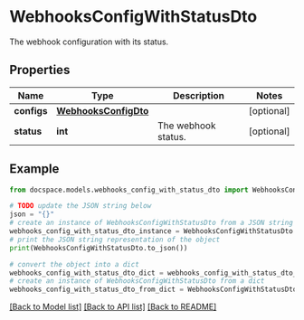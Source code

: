 # WebhooksConfigWithStatusDto

The webhook configuration with its status.

## Properties

Name | Type | Description | Notes
------------ | ------------- | ------------- | -------------
**configs** | [**WebhooksConfigDto**](WebhooksConfigDto.md) |  | [optional] 
**status** | **int** | The webhook status. | [optional] 

## Example

```python
from docspace.models.webhooks_config_with_status_dto import WebhooksConfigWithStatusDto

# TODO update the JSON string below
json = "{}"
# create an instance of WebhooksConfigWithStatusDto from a JSON string
webhooks_config_with_status_dto_instance = WebhooksConfigWithStatusDto.from_json(json)
# print the JSON string representation of the object
print(WebhooksConfigWithStatusDto.to_json())

# convert the object into a dict
webhooks_config_with_status_dto_dict = webhooks_config_with_status_dto_instance.to_dict()
# create an instance of WebhooksConfigWithStatusDto from a dict
webhooks_config_with_status_dto_from_dict = WebhooksConfigWithStatusDto.from_dict(webhooks_config_with_status_dto_dict)
```
[[Back to Model list]](../README.md#documentation-for-models) [[Back to API list]](../README.md#documentation-for-api-endpoints) [[Back to README]](../README.md)


